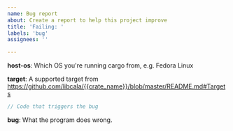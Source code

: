 ```yaml
---
name: Bug report
about: Create a report to help this project improve
title: 'Failing: '
labels: 'bug'
assignees: ''

---
```


**host-os**: Which OS you're running cargo from, e.g. Fedora Linux

**target**: A supported target from https://github.com/libcala/{{crate_name}}/blob/master/README.md#Targets

```rust
// Code that triggers the bug
```

**bug**: What the program does wrong.
